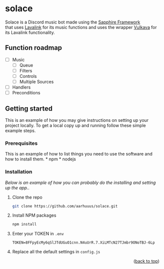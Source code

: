 <div id="top"></div>

# solace
Solace is a Discord music bot made using the [Sapphire Framework](https://www.npmjs.com/package/@sapphire/framework) \
that uses [Lavalink](https://github.com/davidffa/lavalink) for its music functions and uses the wrapper [Vulkava](https://www.npmjs.com/package/vulkava) for its Lavalink functionality.

## Function roadmap
- [ ] Music
  - [ ] Queue
  - [ ] Filters
  - [ ] Controls
  - [ ] Multiple Sources
- [ ] Handlers
- [ ] Preconditions

<!-- GETTING STARTED -->
## Getting started

This is an example of how you may give instructions on setting up your project locally.
To get a local copy up and running follow these simple example steps.

### Prerequisites

This is an example of how to list things you need to use the software and how to install them.
      * npm
      * nodejs

### Installation

_Below is an example of how you can probably do the installing and setting up the app.._

1. Clone the repo
   ```sh
   git clone https://github.com/aarhuuus/solace.git
   ```
2. Install NPM packages
   ```sh
   npm install
   ```
3. Enter your TOKEN in `.env`
   ```env
   TOKEN=8FFpyEcMy6qSlJTdUGuO1cnn.N4uUrR.7.XiLMTcN27TJmbr9ONoTBJ-6Lp
   ```
4. Replace all the default settings in `config.js`

<p align="right">(<a href="#top">back to top</a>)</p>
